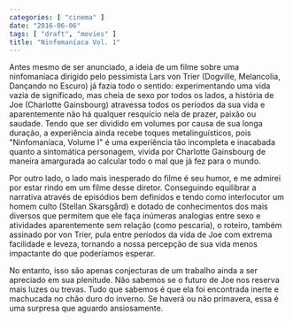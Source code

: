 ```yaml
---
categories: [ "cinema" ]
date: "2016-06-06"
tags: [ "draft", "movies" ]
title: "Ninfomaníaca Vol. 1"
---
```

Antes mesmo de ser anunciado, a ideia de um filme sobre uma ninfomaníaca
dirigido pelo pessimista Lars von Trier (Dogville, Melancolia, Dançando
no Escuro) já fazia todo o sentido: experimentando uma vida vazia
de significado, mas cheia de sexo por todos os lados, a história de
Joe (Charlotte Gainsbourg) atravessa todos os períodos da sua vida
e aparentemente não há qualquer resquício nela de prazer, paixão
ou saudade. Tendo que ser dividido em volumes por causa de sua longa
duração, a experiência ainda recebe toques metalinguísticos, pois
"Ninfomaníaca, Volume I" é uma experiência tão incompleta e inacabada
quanto a sintomática personagem, vivida por Charlotte Gainsbourg de
maneira amargurada ao calcular todo o mal que já fez para o mundo.

Por outro lado, o lado mais inesperado do filme é seu humor, e me admirei
por estar rindo em um filme desse diretor. Conseguindo equilibrar a
narrativa através de episódios bem definidos e tendo como interlocutor
um homem culto (Stellan Skarsgård) e dotado de conhecimentos dos mais
diversos que permitem que ele faça inúmeras analogias entre sexo
e atividades aparentemente sem relação (como pescaria), o roteiro,
também assinado por von Trier, pula entre períodos da vida de Joe com
extrema facilidade e leveza, tornando a nossa percepção de sua vida
menos impactante do que poderíamos esperar.

No entanto, isso são apenas conjecturas de um trabalho ainda a ser
apreciado em sua plenitude. Não sabemos se o futuro de Joe nos reserva
mais luzes ou trevas. Tudo que sabemos é que ela foi encontrada inerte
e machucada no chão duro do inverno. Se haverá ou não primavera,
essa é uma surpresa que aguardo ansiosamente.
